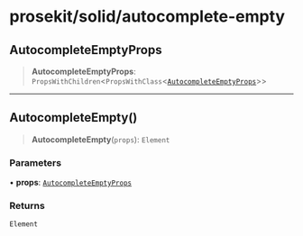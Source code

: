 # prosekit/solid/autocomplete-empty

<a id="AutocompleteEmptyProps" name="AutocompleteEmptyProps"></a>

## AutocompleteEmptyProps

> **AutocompleteEmptyProps**: `PropsWithChildren`\<`PropsWithClass`\<[`AutocompleteEmptyProps`](../lit/autocomplete-empty.md#AutocompleteEmptyProps)\>\>

***

<a id="AutocompleteEmpty" name="AutocompleteEmpty"></a>

## AutocompleteEmpty()

> **AutocompleteEmpty**(`props`): `Element`

### Parameters

• **props**: [`AutocompleteEmptyProps`](autocomplete-empty.md#AutocompleteEmptyProps)

### Returns

`Element`
